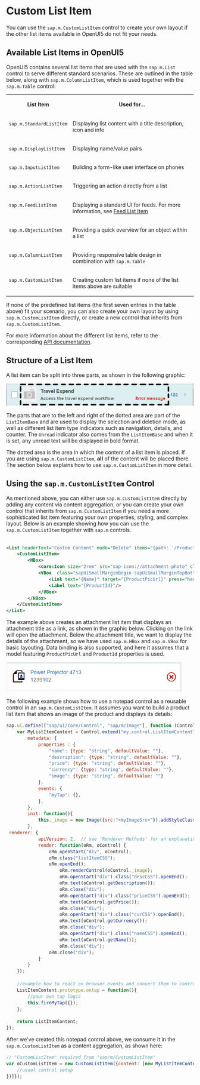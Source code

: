 <!-- loio3e426f159c7a4ab5ae660aba288c94d2 -->

# Custom List Item

You can use the `sap.m.CustomListItem` control to create your own layout if the other list items available in OpenUI5 do not fit your needs.



## Available List Items in OpenUI5

OpenUI5 contains several list items that are used with the `sap.m.List` control to serve different standard scenarios. These are outlined in the table below, along with `sap.m.ColumnListItem`, which is used together with the `sap.m.Table` control:


<table>
<tr>
<th valign="top">

List Item

</th>
<th valign="top">

Used for...

</th>
</tr>
<tr>
<td valign="top">

`sap.m.StandardListItem` 

</td>
<td valign="top">

Displaying list content with a title description, icon and info

</td>
</tr>
<tr>
<td valign="top">

`sap.m.DisplayListItem` 

</td>
<td valign="top">

Displaying name/value pairs

</td>
</tr>
<tr>
<td valign="top">

`sap.m.InputListItem` 

</td>
<td valign="top">

Building a form-like user interface on phones

</td>
</tr>
<tr>
<td valign="top">

`sap.m.ActionListItem` 

</td>
<td valign="top">

Triggering an action directly from a list

</td>
</tr>
<tr>
<td valign="top">

`sap.m.FeedListItem` 

</td>
<td valign="top">

Displaying a standard UI for feeds. For more information, see [Feed List Item](feed-list-item-14a9900.md) 

</td>
</tr>
<tr>
<td valign="top">

`sap.m.ObjectListItem` 

</td>
<td valign="top">

Providing a quick overview for an object within a list

</td>
</tr>
<tr>
<td valign="top">

`sap.m.ColumnListItem` 

</td>
<td valign="top">

Providing responsive table design in combination with `sap.m.Table` 

</td>
</tr>
<tr>
<td valign="top">

`sap.m.CustomListItem` 

</td>
<td valign="top">

Creating custom list items if none of the list items above are suitable

</td>
</tr>
</table>

If none of the predefined list items \(the first seven entries in the table above\) fit your scenario, you can also create your own layout by using `sap.m.CustomListItem` directly, or create a new control that inherits from `sap.m.CustomListItem`.

For more information about the different list items, refer to the corresponding [API documentation](https://ui5.sap.com/#/api/sap.m.List). 



## Structure of a List Item

A list item can be split into three parts, as shown in the following graphic:

![](images/List_Item_Structure_2f72dfb.png)

The parts that are to the left and right of the dotted area are part of the `ListItemBase` and are used to display the selection and deletion mode, as well as different list item type indicators such as navigation, details, and counter. The `Unread` indicator also comes from the `ListItemBase` and when it is set, any unread text will be displayed in bold format.

The dotted area is the area in which the content of a list item is placed. If you are using `sap.m.CustomListItem`, **all** of the content will be placed there. The section below explains how to use `sap.m.CustomListItem` in more detail.



## Using the `sap.m.CustomListItem` Control

As mentioned above, you can either use `sap.m.CustomListItem` directly by adding any content via content aggregation, or you can create your own control that inherits from `sap.m.CustomListItem` if you need a more sophisticated list item featuring your own properties, styling, and complex layout. Below is an example showing how you can use the `sap.m.CustomListItem` together with `sap.m` controls.

```xml

<List headerText="Custom Content" mode="Delete" items="{path: '/ProductCollection'}" >
	<CustomListItem>
		<HBox>
			<core:Icon size="2rem" src="sap-icon://attachment-photo" class="sapUiSmallMarginBegin sapUiSmallMarginTopBottom" />
			<VBox  class="sapUiSmallMarginBegin sapUiSmallMarginTopBottom" >
				<Link text="{Name}" target="{ProductPicUrl}" press="handlePress"/>
				<Label text="{ProductId}"/>
			</VBox>
		</HBox>
	</CustomListItem>
</List>
```

The example above creates an attachment list item that displays an attachment title as a link, as shown in the graphic below. Clicking on the link will open the attachment. Below the attachment title, we want to display the details of the attachment, so we have used `sap.m.HBox` and `sap.m.VBox` for basic layouting. Data binding is also supported, and here it assumes that a model featuring `ProductPicUrl` and `ProductId` properties is used.

![](images/Custom_List_Item_6c6af3e.png)

The following example shows how to use a notepad control as a reusable control in an `sap.m.CustomListItem`. It assumes you want to build a product list item that shows an image of the product and displays its details:

```js
sap.ui.define(["sap/ui/core/Control", "sap/m/Image"], function (Control, Image) {
    var MyListItemContent = Control.extend("my.control.ListItemContent", {
        metadata: {
            properties : {
                "name": {type: "string", defaultValue: ""},
                "description": {type: "string", defaultValue: ""},
                "price": {type: "string", defaultValue: ""},
                "currency": {type: "string", defaultValue: ""},
                "image": {type: "string", defaultValue: ""}
            },
            events: {
                "myTap": {},
            },
        },
        init: function(){
            this._image = new Image({src:"<myImageSrc>"}).addStyleClass("myImageCSS").setParent(this);
        },
 renderer: {
            apiVersion: 2,  // see 'Renderer Methods' for an explanation of this flag
            render: function(oRm, oControl) {
                oRm.openStart("div", oControl);
                oRm.class("listItemCSS");
                oRm.openEnd();
                    oRm.renderControl(oControl._image);
                    oRm.openStart("div").class("descCSS").openEnd();
                    oRm.text(oControl.getDescription());
                    oRm.close("div");
                    oRm.openStart("div").class("priceCSS").openEnd();
                    oRm.text(oControl.getPrice());
                    oRm.close("div");
                    oRm.openStart("div").class("curCSS").openEnd();
                    oRm.text(oControl.getCurrency());
                    oRm.close("div");
                    oRm.openStart("div").class("nameCSS").openEnd();
                    oRm.text(oControl.getName());
                    oRm.close("div");
                oRm.close("div");
            }
        }
    });

    //example how to react on browser events and convert them to control events
    ListItemContent.prototype.ontap = function(){
        //your own tap logic
        this.fireMyTap({});
    };

    return ListItemContent;
});
```

After we've created this notepad control above, we consume it in the `sap.m.CustomListItem` as a content aggregation, as shown here:

```js
// "CustomListItem" required from "sap/m/CustomListItem"
var oCustomListItem = new CustomListItem({content: [new MyListItemContent({
    //usual control setup
})]});
```

